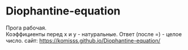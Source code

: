 # Diophantine-equation
Прога рабочая.  
Коэффициенты перед x и y - натуральные.
Ответ (после =) - целое число.
сайт: https://komisss.github.io/Diophantine-equation/
